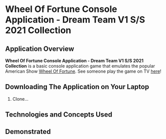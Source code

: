 # Wheel Of Fortune Console Application - Dream Team V1 S/S 2021 Collection


## Application Overview 
 **Wheel Of Fortune Console Application - Dream Team V1 S/S 2021 Collection** is a basic console application game that emulates the popular American Show [Wheel Of Fortune](
 https://www.wheeloffortune.com). See someone play the game on TV [here](https://www.youtube.com/watch?v=e1wYwZ5auI8)! 

## Downloading The Application on Your Laptop
1. Clone...

## Technologies and Concepts Used 


## Demonstrated 

